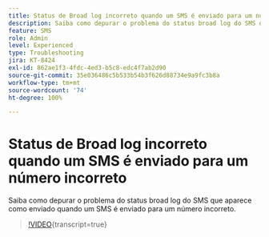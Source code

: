 ```yaml
---
title: Status de Broad log incorreto quando um SMS é enviado para um número incorreto
description: Saiba como depurar o problema do status broad log do SMS que aparece como enviado quando um SMS é enviado para um número incorreto.
feature: SMS
role: Admin
level: Experienced
type: Troubleshooting
jira: KT-8424
exl-id: 862ae1f3-4fdc-4ed3-b5c8-edc4f7ab2d90
source-git-commit: 35e036486c5b533b54b3f626d88734e9a9fc3b8a
workflow-type: tm+mt
source-wordcount: '74'
ht-degree: 100%

---
```


# Status de Broad log incorreto quando um SMS é enviado para um número incorreto

Saiba como depurar o problema do status broad log do SMS que aparece como enviado quando um SMS é enviado para um número incorreto.

>[!VIDEO](https://video.tv.adobe.com/v/335980?quality=12&learn=on){transcript=true}
